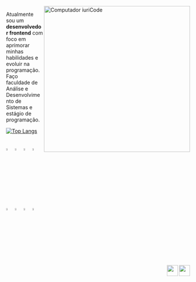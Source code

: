 

<img src="https://raw.githubusercontent.com/MicaelliMedeiros/micaellimedeiros/master/image/computer-illustration.png" min-width="400px" max-width="400px" width="400px" align="right" alt="Computador iuriCode">

<p align="left"> 
  Atualmente sou um <strong>desenvolvedor frontend</strong> com foco em<br> aprimorar minhas habilidades e evoluir na programação.<br>
  Faço faculdade de Análise e Desenvolvimento de Sistemas e estágio de programação.
</p>

[![Top Langs](https://github-readme-stats.vercel.app/api/top-langs/?username=luczz1&theme=github_dark&layout=compact)](https://github.com/luczz1/github-readme-stats)

<div align="left"><br>
    <img width="4%" title="HTML" src="https://cdn.jsdelivr.net/gh/devicons/devicon/icons/html5/html5-original.svg" />
    <img width="4%" title="CSS" src="https://cdn.jsdelivr.net/gh/devicons/devicon/icons/css3/css3-original.svg" />
    <img width="4%" title="Bootstrap" src="https://cdn.jsdelivr.net/gh/devicons/devicon/icons/bootstrap/bootstrap-original.svg" /> 
    <img width="4%" title="Javascript" src="https://cdn.jsdelivr.net/gh/devicons/devicon/icons/javascript/javascript-original.svg" />
    <img width="4%" title="Typescript" src="https://cdn.jsdelivr.net/gh/devicons/devicon/icons/typescript/typescript-original.svg" />
    <img width="4%" title="Angular" src="https://cdn.jsdelivr.net/gh/devicons/devicon/icons/angularjs/angularjs-plain.svg" />
    <img width="4%" title="Ionic"  src="https://cdn.jsdelivr.net/gh/devicons/devicon/icons/ionic/ionic-original.svg" />
    <img width="4%" title="MySQL" src="https://cdn.jsdelivr.net/gh/devicons/devicon/icons/mysql/mysql-original.svg" />
  </div>

<div>
  <a href="https://www.linkedin.com/in/lucaslcs1/" target="_blank"><img align="right" height="30" width="30" src="https://img.icons8.com/color/512/linkedin-circled.png"></a> 
   <a href="https://www.instagram.com/lucaslcs0/" target="_blank"><img align="right" height="30" width="30" src="https://img.icons8.com/color/512/instagram-new--v1.png"></a> 
</div>
